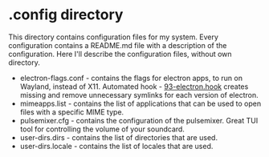 # .config directory

This directory contains configuration files for my system. Every configuration
contains a README.md file with a description of the configuration. Here I'll
describe the configuration files, without own directory.

- electron-flags.conf - contains the flags for electron apps, to run on Wayland,
  instead of X11. Automated hook - [93-electron.hook](../../.system-config-backup/pacman/hooks/93-electron.hook)
  creates missing and remove unnecessary symlinks for each version of electron.
- mimeapps.list - contains the list of applications that can be used to open
  files with a specific MIME type.
- pulsemixer.cfg - contains the configuration of the pulsemixer. Great TUI tool
  for controlling the volume of your soundcard.
- user-dirs.dirs - contains the list of directories that are used.
- user-dirs.locale - contains the list of locales that are used.
